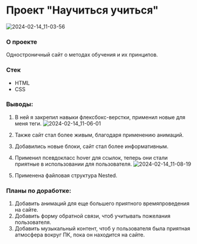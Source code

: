 # Проект "Научиться учиться"

![2024-02-14_11-03-56](https://github.com/VerMishel27/how-to-learn/assets/120491019/09b2d758-b6a9-4d37-8f7a-cccc6a8c719e)

### О проекте

Одностроничный сайт о методах обучения и их принципов.

### Стек

- HTML
- CSS

### Выводы:

1. В ней я закрепил навыки флексбокс-верстки, применил новые для меня теги.
![2024-02-14_11-06-01](https://github.com/VerMishel27/how-to-learn/assets/120491019/e79ac91f-09cd-4f03-9508-10aabc362e57)


2. Также сайт стал более живым, благодаря применению анимаций.
3. Добавились новые блоки, сайт стал более информативным.
4. Применил псевдокласс hover для ссылок, теперь они стали приятные в использовании для пользователя.
![2024-02-14_11-08-19](https://github.com/VerMishel27/how-to-learn/assets/120491019/2fad71df-3c72-4ffd-84a2-59df0ac46637)

5. Применена файловая структура Nested.

### Планы по доработке:

1. Добавить анимаций для еще большего приятного времяпроведения на сайте.
2. Добавить форму обратной связи, чтоб учитывать пожелания пользователя.
3. Добавить музыкальный контент, чтоб у пользователя была приятная атмосфера вокруг ПК, пока он находится на сайте.

